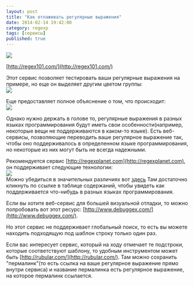 ```yaml
---
layout: post
title: "Как отлаживать регулярные выражения"
date: 2014-02-14 19:42:00
category: regexp
tags: [сервисы]
published: true
---
```


<img src="http://s019.radikal.ru/i635/1405/b9/29ab56461d78.jpg" class="img-responsive" /> <br />

[http://regex101.com/](http://regex101.com/)

Этот сервис позволяет тестировать ваши регулярные выражения на примере, но еще он выделяет другим цветом группы:<br />
<a target="_blank" href="http://qph.is.quoracdn.net/main-qimg-ae64948db789ce154ab7804daa242fae?convert_to_webp=true"><img src="http://qph.is.quoracdn.net/main-qimg-ae64948db789ce154ab7804daa242fae?convert_to_webp=true" class="img-responsive" /></a><br />

Еще предоставляет полное объяснение о том, что происходит:<br />
<a target="_blank" href="http://qph.is.quoracdn.net/main-qimg-61225b629452cf3e345c45e2db762d32?convert_to_webp=true"><img src="http://qph.is.quoracdn.net/main-qimg-61225b629452cf3e345c45e2db762d32?convert_to_webp=true" class="img-responsive" /></a><br />

Однако нужно держать в голове то, регулярные выражения в разных языках программирования будут иметь
свои особенности(например, некоторые вещи не поддерживаются в каком-то языке). Есть веб-сервисы,
позволяющие переводить ваше регулярное выражение так, чтобы оно поддерживалось в определенном языке
программирования, но некоторые из них могут быть не всегда надежными.

Рекомендуется сервис [http://regexplanet.com](http://regexplanet.com), он поддерживает следующие
технологии:<br />
<a target="_blank" href="http://qph.is.quoracdn.net/main-qimg-3d70886b7dca6b96f25e3b53de5a86dc?convert_to_webp=true"><img src="http://qph.is.quoracdn.net/main-qimg-3d70886b7dca6b96f25e3b53de5a86dc?convert_to_webp=true" class="img-responsive" /></a><br />
Можно убедиться в значительных различиях вот [здесь](http://www.regular-expressions.info/refflavors.html)
Там достаточно кликнуть по ссылке в таблице содержаний, чтобы увидеть как поддерживается что-нибудь
в разных языках программирования.

Если вы хотите веб-сервис для большей визуальной отладки, то можно попробовать вот этот ресурс:
[http://www.debuggex.com/](http://www.debuggex.com/).

Но этот сервис не поддерживает глобальный поиск, то есть вы можете находить подходящую под шаблон строку
только один раз.

Если вас интересует сервис, который на ходу отмечает те подстроки, которые соответствуют шаблону,
то удобным инструментом может быть [http://rubular.com/](http://rubular.com/). Там можно сохранить
"пермалинк"(то есть ссылка на ваше регулярное выражение прямо внутри сервиса) и название пермалинка
есть регулярное выражение, на которое пермалинк ссылается.

